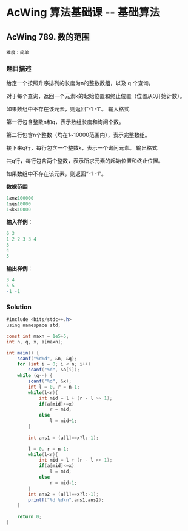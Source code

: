 # AcWing 算法基础课 -- 基础算法

## AcWing 789. 数的范围 

`难度：简单`

### 题目描述

给定一个按照升序排列的长度为n的整数数组，以及 q 个查询。

对于每个查询，返回一个元素k的起始位置和终止位置（位置从0开始计数）。

如果数组中不存在该元素，则返回“-1 -1”。
输入格式

第一行包含整数n和q，表示数组长度和询问个数。

第二行包含n个整数（均在1~10000范围内），表示完整数组。

接下来q行，每行包含一个整数k，表示一个询问元素。
输出格式

共q行，每行包含两个整数，表示所求元素的起始位置和终止位置。

如果数组中不存在该元素，则返回“-1 -1”。

**数据范围**
```r
1≤n≤100000
1≤q≤10000
1≤k≤10000
```
**输入样例**：
```r
6 3
1 2 2 3 3 4
3
4
5
```
**输出样例**：
```r
3 4
5 5
-1 -1
```

### Solution

```java
#include <bits/stdc++.h>
using namespace std;

const int maxn = 1e5+5;
int n, q, x, a[maxn];

int main() {
    scanf("%d%d", &n, &q);
    for (int i = 0; i < n; i++)    
        scanf("%d", &a[i]);
    while (q--) {
        scanf("%d", &x);
        int l = 0, r = n-1;
        while(l<r){
            int mid = l + (r - l >> 1);
            if(a[mid]>=x)
                r = mid;
            else
                l = mid+1;
        }
        
        int ans1 = (a[l]==x?l:-1);

        l = 0, r = n-1;
        while(l<r){
            int mid = l + (r - l >> 1);
            if(a[mid]<=x)
                l = mid;
            else
                r = mid-1;
        }
        int ans2 = (a[l]==x?l:-1);
        printf("%d %d\n",ans1,ans2);
    } 
    
    return 0;
}
```

